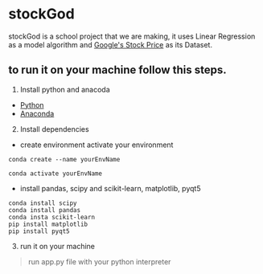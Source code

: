 # stockGod
stockGod is a school project that we are making, it uses Linear Regression as a model algorithm and [Google's Stock Price](https://www.kaggle.com/datasets/akpmpr/google-stock-price-all-time) as its Dataset.
## to run it on your machine follow this steps.
1. Install python and anacoda 
* [Python](https://www.python.org/downloads/)
* [Anaconda](https://www.anaconda.com/download)
2. Install dependencies
* create environment activate your environment
```
conda create --name yourEnvName

conda activate yourEnvName

```
* install pandas, scipy and scikit-learn, matplotlib, pyqt5
```
conda install scipy
conda install pandas
conda insta scikit-learn
pip install matplotlib
pip install pyqt5

```

3. run it on your machine
> run app.py file with your python interpreter
